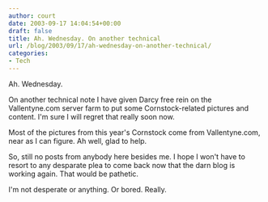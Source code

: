 ```yaml
---
author: court
date: 2003-09-17 14:04:54+00:00
draft: false
title: Ah. Wednesday. On another technical
url: /blog/2003/09/17/ah-wednesday-on-another-technical/
categories:
- Tech
---
```


Ah.  Wednesday.

On another technical note I have given Darcy free rein on the Vallentyne.com server farm to put some Cornstock-related pictures and content.  I'm sure I will regret that really soon now.

Most of the pictures from this year's Cornstock come from Vallentyne.com, near as I can figure.  Ah well, glad to help.

So, still no posts from anybody here besides me.  I hope I won't have to resort to any desparate plea to come back now that the darn blog is working again.  That would be pathetic.

I'm not desperate or anything.  Or bored.  Really.
